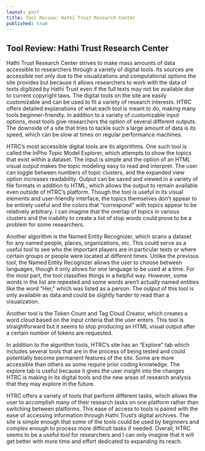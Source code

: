 ```yaml
---
layout: post
title: Tool Review: Hathi Trust Research Center
published: true
---
```


## Tool Review: Hathi Trust Research Center
  Hathi Trust Research Center strives to make mass amounts of data accessible to researchers through a variety of digital tools. Its sources are accessible not only due to the visualizations and computational options the site provides but because it allows researchers to work with the data of texts digitized by Hathi Trust even if the full texts may not be available due to current copyright laws.  The digital tools on the site are easily customizable and can be used to fit a variety of research interests. HTRC offers detailed explanations of what each tool is meant to do, making many tools beginner-friendly. In addition to a variety of customizable input options, most tools give researchers the option of several different outputs. The downside of a site that tries to tackle such a large amount of data is its speed, which can be slow at times on regular performance machines.

HTRC’s most accessible digital tools are its algorithms. One such tool is called the InPho Topic Model Explorer, which attempts to show the topics that exist within a dataset. The input is simple and the option of an HTML visual output makes the topic modeling easy to read and interpret. The user can toggle between numbers of topic clusters, and the expanded view option increases readability. Output can be saved and viewed in a variety of file formats in addition to HTML, which allows the output to remain available even outside of HTRC’s platform. Though the tool is useful in its visual elements and user-friendly interface, the topics themselves don’t appear to be entirely useful and the colors that “correspond” with topics appear to be relatively arbitrary. I can imagine that the overlap of topics in various clusters and the inability to create a list of stop words could prove to be a problem for some researchers. 

Another algorithm is the Named Entity Recognizer, which scans a dataset for any named people, places, organizations, etc. This could serve as a useful tool to see who the important players are in particular texts or where certain groups or people were located at different times. Unlike the previous tool, the Named Entity Recognizer allows the user to choose between languages, though it only allows for one language to be used at a time. For the most part, the tool classifies things in a helpful way. However, some words in the list are repeated and some words aren’t actually named entities like the word “Her,” which was listed as a person. The output of this tool is only available as data and could be slightly harder to read than a visualization.

Another tool is the Token Count and Tag Cloud Creator, which creates a word cloud based on the input criteria that the user enters. This tool is straightforward but it seems to stop producing an HTML visual output after a certain number of tokens are requested.

In addition to the algorithm tools, HTRC’s site has an “Explore” tab which includes several tools that are in the process of being tested and could potentially become permanent features of the site. Some are more accessible than others as some require prior coding knowledge. The explore tab is useful because it gives the user insight into the changes HTRC is making in its digital tools and the new areas of research analysis that they may explore in the future.

HTRC offers a variety of tools that perform different tasks, which allows the user to accomplish many of their research tasks on one platform rather than switching between platforms. This ease of access to tools is paired with the ease of accessing information through Hathi Trust’s digital archives. The site is simple enough that some of the tools could be used by beginners and complex enough to process more difficult tasks if needed. Overall, HTRC seems to be a useful tool for researchers and I can only imagine that it will get better with more time and effort dedicated to expanding its reach.

